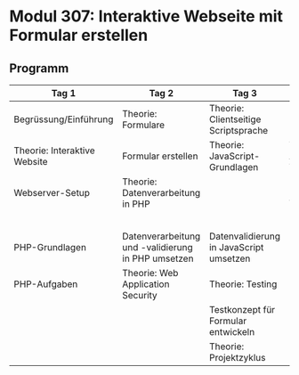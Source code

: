# Modul 307: Interaktive Webseite mit Formular erstellen

## Programm

|            Tag 1             |                       Tag 2                        |                  Tag 3                  |              Tag 4               |           Tag 5            |
|------------------------------|----------------------------------------------------|-----------------------------------------|----------------------------------|----------------------------|
| Begrüssung/Einführung        | Theorie: Formulare                                 | Theorie: Clientseitige Scriptsprache    | **Prüfung 1**: Theorie          | Use Case 2                 |
| Theorie: Interaktive Website | Formular erstellen                                 | Theorie: JavaScript-Grundlagen          | Theorie: Automatisiertes Testing |                            |
| Webserver-Setup              | Theorie: Datenverarbeitung in PHP                  |                                         | Bestehende Tests automatisieren  |                            |
|                              |                                                    |                                         | Use Case 1                       |                            |
|                              |                                                    |                                         |                                  |                            |
| PHP-Grundlagen               | Datenverarbeitung und -validierung in PHP umsetzen | Datenvalidierung in JavaScript umsetzen | Prüfungsbesprechung              | **Prüfung 2**: Abschlussprojekt |
| PHP-Aufgaben                 | Theorie: Web Application Security                  | Theorie: Testing                        | Use Case 1                       | Besprechung und Reflexion  |
|                              |                                                    | Testkonzept für Formular entwickeln     |                                  |                            |
|                              |                                                    | Theorie: Projektzyklus                  |                                  |                            |


